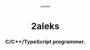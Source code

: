 
<div align="center">
	<image style="border-radius: 50%; scale: 0.6; margin: 0" src="./images/avatar.png" alt="avatar">
	<div>
		<h1>2aleks</h1>
		<h3>C/C++/TypeScript programmer.</h3>
	</div>
</div>